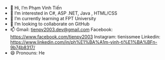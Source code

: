 - 👋 Hi, I’m Phạm Vinh Tiến
- 👀 I’m interested in C#, ASP .NET, Java , HTML/CSS
- 🌱 I’m currently learning at FPT University
- 💞️ I’m looking to collaborate on GitHub
- 📫 Gmail: tienpv2003.dev@gmail.com
     Facebook: https://www.facebook.com/tienpv2003
     Instagram: tienissmee
     Linkedin: https://www.linkedin.com/in/ph%E1%BA%A1m-vinh-ti%E1%BA%BFn-9b74b8317/
- 😄 Pronouns: He

<!---
tienpv2003/tienpv2003 is a ✨ special ✨ repository because its `README.md` (this file) appears on your GitHub profile.
You can click the Preview link to take a look at your changes.
--->
